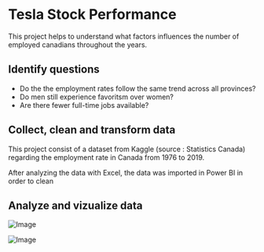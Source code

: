 # Tesla Stock Performance

This project helps to understand what factors influences the number of employed canadians throughout the years. 

## Identify questions
- Do the the employment rates follow the same trend across all provinces?
- Do men still experience favoritsm over women?
- Are there fewer full-time jobs available?


## Collect, clean and transform data
This project consist of a dataset from Kaggle (source : Statistics Canada) regarding the employment rate in Canada from 1976 to 2019.

After analyzing the data with Excel, the data was imported in Power BI in order to clean

## Analyze and vizualize data
![Image](https://github.com/user-attachments/assets/12f9ba56-8f7c-4a44-a054-7517e74ca286)

![Image](https://github.com/user-attachments/assets/83eb2021-ed49-48cf-809c-3bcbecc06b69)

